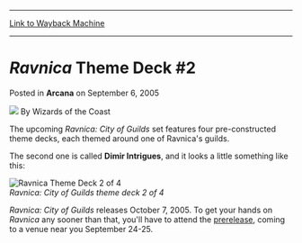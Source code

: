 
---
[Link to Wayback Machine](https://web.archive.org/web/20211027191430/https://magic.wizards.com/en/articles/archive/arcana/ravnica-theme-deck-2-2005-09-06)

[_metadata_:author]:- "Wizards of the Coast"
[_metadata_:description]:- "The upcoming Ravnica: City of Guilds set features four pre-constructed theme decks, each themed around one of Ravnica's guilds. The second one is called Dimir Intrigues, and it looks a little something like this:Ravnica: City of Guilds theme deck 2 of 4 Ravnica: City of Guilds releases October 7, 2005. To get your hands on Ravnica any sooner than that, you'll have to attend"
[_metadata_:generator]:- "Drupal 7 (http://drupal.org)"
[_metadata_:node]:- "609091"
[_metadata_:publish_date]:- "2005-09-06"
[_metadata_:source]:- "div-main-content"
[_metadata_:title]:- "Ravnica Theme Deck #2"
[_metadata_:wayback_capture_timestamp]:- "2021-10-27 19:14:30"
[_metadata_:wayback_raw_url]:- "https://web.archive.org/web/20211027191430id_/https://magic.wizards.com/en/articles/archive/arcana/ravnica-theme-deck-2-2005-09-06"
[_metadata_:wayback_url]:- "https://magic.wizards.com/en/articles/archive/arcana/ravnica-theme-deck-2-2005-09-06"
---


*Ravnica* Theme Deck #2
=======================



 Posted in **Arcana**
 on September 6, 2005 






![](https://media.magic.wizards.com/styles/auth_small/public/images/person/wizards_author.jpg)
By Wizards of the Coast











The upcoming *Ravnica: City of Guilds* set features four pre-constructed theme decks, each themed around one of Ravnica's guilds.

 The second one is called **Dimir Intrigues**, and it looks a little something like this:

![Ravnica Theme Deck 2 of 4](https://media.magic.wizards.com/image_legacy_migration/magic/images/mtgcom/arcana300/RavTheme2_6296441.jpg)  
*Ravnica: City of Guilds theme deck 2 of 4*


*Ravnica: City of Guilds* releases October 7, 2005. To get your hands on *Ravnica* any sooner than that, you'll have to attend the [prerelease](http://archive.wizards.com/Magic/Magazine/Article.aspx?x=events/magic/prereleases), coming to a venue near you September 24-25.







